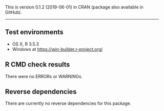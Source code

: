 This is version 0.1.2 (2019-06-01) in CRAN (package also available in GitHub).

---

## Test environments
* OS X, R 3.5.3
* Windows at https://win-builder.r-project.org/

## R CMD check results

There were no ERRORs or WARNINGs.

## Reverse dependencies

There are currently no reverse dependencies for this package.
